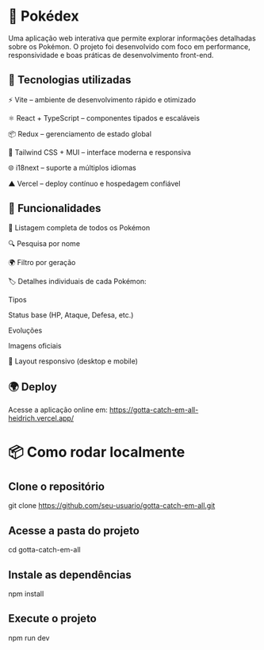 # 📘 Pokédex

Uma aplicação web interativa que permite explorar informações detalhadas sobre os Pokémon.
O projeto foi desenvolvido com foco em performance, responsividade e boas práticas de desenvolvimento front-end.

## 🚀 Tecnologias utilizadas

⚡ Vite – ambiente de desenvolvimento rápido e otimizado

⚛️ React + TypeScript – componentes tipados e escaláveis

📦 Redux – gerenciamento de estado global

🎨 Tailwind CSS + MUI – interface moderna e responsiva

🌐 i18next – suporte a múltiplos idiomas

▲ Vercel – deploy contínuo e hospedagem confiável

## 📌 Funcionalidades

📖 Listagem completa de todos os Pokémon

🔍 Pesquisa por nome

🌍 Filtro por geração

🏷️ Detalhes individuais de cada Pokémon:

Tipos

Status base (HP, Ataque, Defesa, etc.)

Evoluções

Imagens oficiais

📱 Layout responsivo (desktop e mobile)

## 🌍 Deploy

Acesse a aplicação online em: https://gotta-catch-em-all-heidrich.vercel.app/

# 📦 Como rodar localmente
## Clone o repositório
git clone https://github.com/seu-usuario/gotta-catch-em-all.git

## Acesse a pasta do projeto
cd gotta-catch-em-all

## Instale as dependências
npm install

## Execute o projeto
npm run dev
